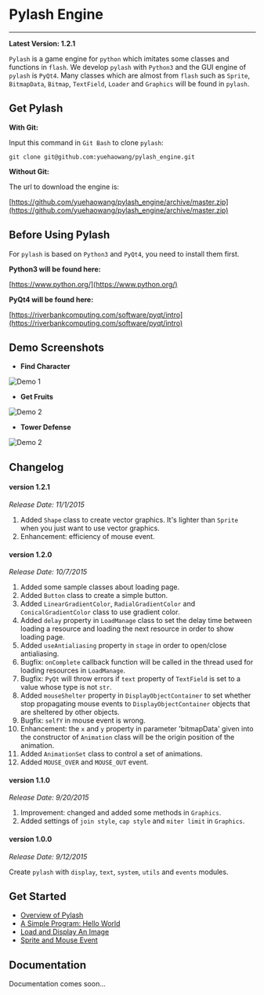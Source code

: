 # Pylash Engine
---------------

**Latest Version: 1.2.1**

`Pylash` is a game engine for `python` which imitates some classes and functions in `flash`. We develop `pylash` with `Python3` and the GUI engine of `pylash` is `PyQt4`. Many classes which are almost from `flash` such as `Sprite`, `BitmapData`, `Bitmap`, `TextField`, `Loader` and `Graphics` will be found in `pylash`.

## Get Pylash

**With Git:**

Input this command in `Git Bash` to clone `pylash`:

```
git clone git@github.com:yuehaowang/pylash_engine.git
```

**Without Git:**

The url to download the engine is: 

[https://github.com/yuehaowang/pylash_engine/archive/master.zip](https://github.com/yuehaowang/pylash_engine/archive/master.zip)


## Before Using Pylash

For `pylash` is based on `Python3` and `PyQt4`, you need to install them first.

**Python3 will be found here:**

[https://www.python.org/](https://www.python.org/)

**PyQt4 will be found here:**

[https://riverbankcomputing.com/software/pyqt/intro](https://riverbankcomputing.com/software/pyqt/intro)


## Demo Screenshots

- **Find Character**

![Demo 1](http://wyh.wjjsoft.com/album/pylash_demo1.png)

- **Get Fruits**

![Demo 2](http://wyh.wjjsoft.com/album/pylash_demo2.png)

- **Tower Defense**

![Demo 2](http://wyh.wjjsoft.com/album/pylash_demo3.png)


## Changelog

#### version 1.2.1

*Release Date: 11/1/2015*

1. Added `Shape` class to create vector graphics. It's lighter than `Sprite` when you just want to use vector graphics.
2. Enhancement: efficiency of mouse event.

#### version 1.2.0

*Release Date: 10/7/2015*

1. Added some sample classes about loading page.
2. Added `Button` class to create a simple button.
3. Added `LinearGradientColor`, `RadialGradientColor` and `ConicalGradientColor` class to use gradient color.
4. Added `delay` property in `LoadManage` class to set the delay time between loading a resource and loading the next resource in order to show loading page.
5. Added `useAntialiasing` property in `stage` in order to open/close antialiasing.
6. Bugfix: `onComplete` callback function will be called in the thread used for loading resources in `LoadManage`.
7. Bugfix: `PyQt` will throw errors if `text` property of `TextField` is set to a value whose type is not `str`.
8. Added `mouseShelter` property in `DisplayObjectContainer` to set whether stop propagating mouse events to `DisplayObjectContainer` objects that are sheltered by other objects.
9. Bugfix: `selfY` in mouse event is wrong.
10. Enhancement: the `x` and `y` property in parameter 'bitmapData' given into the constructor of `Animation` class will be the origin position of the animation.
11. Added `AnimationSet` class to control a set of animations.
12. Added `MOUSE_OVER` and `MOUSE_OUT` event.

#### version 1.1.0

*Release Date: 9/20/2015*

1. Improvement: changed and added some methods in `Graphics`.
2. Added settings of `join style`, `cap style` and `miter limit` in `Graphics`.

#### version 1.0.0 

*Release Date: 9/12/2015*

Create `pylash` with `display`, `text`, `system`, `utils` and `events` modules.


## Get Started

- [Overview of Pylash](https://github.com/yuehaowang/pylash_engine/wiki/Overview-of-Pylash)
- [A Simple Program: Hello World](https://github.com/yuehaowang/pylash_engine/wiki/A-Simple-Program:-Hello-World)
- [Load and Display An Image](https://github.com/yuehaowang/pylash_engine/wiki/Load-and-Display-An-Image)
- [Sprite and Mouse Event](https://github.com/yuehaowang/pylash_engine/wiki/Sprite-and-Mouse-Event)

## Documentation

Documentation comes soon...